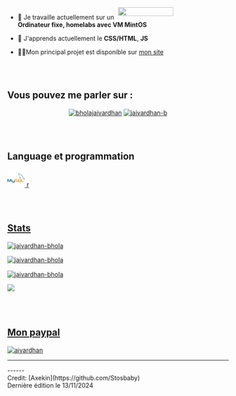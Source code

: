<img src = "https://i.imgur.com/5oZhIof.png" width =50% height=50% align = "right"> 



- 🔭 Je travaille actuellement sur un **Ordinateur fixe, homelabs avec VM MintOS**

- 🌱 J'apprends actuellement le **CSS/HTML**, **JS**

- 👨‍💻Mon principal projet est disponible sur [mon site](https://stosbaby.fr)

<br>
<br>
<h2 align="left">Vous pouvez me parler sur :</h2>

<p align="center">
<a href="https://twitter.com/AxelMendes11" target="blank"><img align="center" src="https://raw.githubusercontent.com/rahuldkjain/github-profile-readme-generator/master/src/images/icons/Social/twitter.svg" alt="bholajaivardhan" height="30" width="40" /></a>
<a href="https://instagram.com/_axelx2z" target="blank"><img align="center" src="https://raw.githubusercontent.com/rahuldkjain/github-profile-readme-generator/master/src/images/icons/Social/instagram.svg" alt="jaivardhan-b" height="30" width="40" /></a>
</p>
<br>
<br>
<h2 align="left">Language et programmation</h2>
<p align="left"><a href="https://www.mysql.com/" target="_blank" rel="noreferrer"> <img src="https://raw.githubusercontent.com/devicons/devicon/master/icons/mysql/mysql-original-wordmark.svg" alt="mysql" width="40" height="40"/> r </p>
<br>
<br>
<h2>Stats</h2
<p><img align="center" src="https://github-readme-stats.vercel.app/api?username=Axekinn&show_icons=true&locale=en&bg_color=141414&title_color=FF9B00&icon_color=FF9B00&text_color=FF9B00&hide_border=true" alt="jaivardhan-bhola" /></p>

<p><img align="center" src="https://github-readme-streak-stats.herokuapp.com/?user=Axekinn&background=141414&sideNums=FF9B00&currStreakNum=FF9B00&currStreakLabel=FF9B00&sideLabels=FF9B00&dates=FF9B00&hide_border=true" alt="jaivardhan-bhola" /></p>

<p><img align="center" src="https://github-readme-stats.vercel.app/api/top-langs?username=Axekinn&show_icons=true&locale=en&layout=compact&bg_color=141414&title_color=FF9B00&icon_color=FF9B00&text_color=FF9B00&hide_border=true" alt="jaivardhan-bhola" /></p>
<p> <img src ="https://activity-graph.herokuapp.com/graph?username=jaivardhan-bhola&hide_border=true&bg_color=141414&color=FF9B00&line=FF9B00&point=FF9B00" /> </p>
<br>
<br>
<h2 align="left">Mon paypal</h2>
<p><a href="https://www.paypal.com/paypalme/woulastp"> <img align="center" src="https://cdn.buymeacoffee.com/buttons/v2/default-yellow.png" height="50" width="210" alt="aivardhan" /></a></p>
<hr>
 ------
 <br>
 Credit: [Axekin](https://github.com/Stosbaby)
 <br>
 Dernière édition le 13/11/2024
